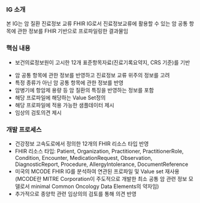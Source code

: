 ### IG 소개

본 IG는 암 질환 진료정보 교류 FHIR IG로서 진료정보교류에 활용할 수 있는 암 공통 항목에 관한 정보를 FHIR 기반으로 프로파일링한 결과물임

### 핵심 내용

+ 보건의료정보원이 고시한 12개 표준항목자료(진료기록요약지, CRS 기준)를 기반
- 암 공통 항목에 관한 정보를 반영하고 진료정보 교류 위주의 정보를 고려
- 특정 종류가 아닌 암 공통 항목에 관한 정보를 반영
- 암병기에 항암제 용량 등 암 질환의 특징을 반영하는 정보를 포함
- 해당 프로파일에 해당하는 Value Set정의
- 해당 프로파일에 적용 가능한 샘플데이터 제시
- 임상의 검토의견 제시

### 개발 프로세스

- 건강정보 고속도로에서 정의한 12개의 FHIR 리소스 타입 반영
- FHIR 리소스 타입: Patient, Organization, Practitioner, PractitionerRole, Condition, Encounter, MedicationRequest, Observation, DiagnosticReport, Procedure, AllergyIntolerance, DocumentReference
- 미국의 MCODE FHIR IG를 분석하여 연관된 프로파일 및 Value set 재사용 (MCODE란 MITRE Corporation이 주도적으로 개발한 최소 공통 암 관련 정보 모델로서 minimal Common Oncology Data Elements의 약자임)  
- 추가적으로 종양학 관련 임상의의 검토를 통해 의견 반영 